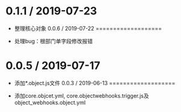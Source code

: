 0.1.1 / 2019-07-23
===================

  * 整理核心对象
0.0.6 / 2019-07-22
===================

  * 处理bug：根部门单字段修改报错

0.0.5 / 2019-07-17
===================

  * 添加*.object.js文件
0.0.3 / 2019-06-13
===================

  * 添加core.objcet.yml, core.objectwebhooks.trigger.js及object_webhooks.object.yml